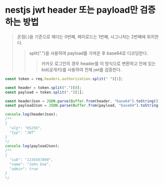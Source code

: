 # nestjs jwt header 또는 payload만 검증하는 방법

> 온점(.)을 기준으로 헤더는 0번째, 페이로드는 1번째, 시그니처는 2번째에 위치한다.
>
> > split(".")을 사용하여 payload를 가져온 후 base64로 디코딩한다.
> >
> > > 카카오 로그인의 경우 header를 이 방식으로 변환하고 안에 있는 kid(공개키)를 사용하여 전체 jwt를 검증한다.

```ts
const token = req.headers.authorization.split(" ")[1];

const header = token.split(".")[0];
const payload = token.split(".")[1];

const headerJson = JSON.parse(Buffer.from(header, "base64").toString());
const payloadJson = JSON.parse(Buffer.from(payload, "base64").toString());

console.log(headerJson);
/**
{
  "alg": "HS256",
  "typ": "JWT"
}
*/
console.log(payloadJson);
/**
{
  "sub": "1234567890",
  "name": "John Doe",
  "admin": true
}
*/
```
